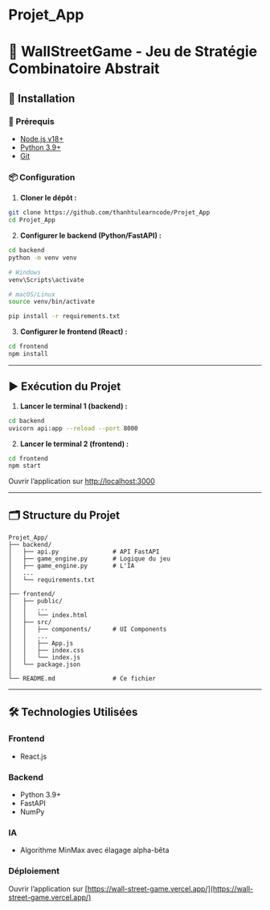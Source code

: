 # Projet_App
# 🎯 WallStreetGame - Jeu de Stratégie Combinatoire Abstrait

## 🚀 Installation

### 🔧 Prérequis

- [Node.js v18+](https://nodejs.org/)
- [Python 3.9+](https://www.python.org/)
- [Git](https://git-scm.com/)

### 📦 Configuration

1. **Cloner le dépôt :**

```bash
git clone https://github.com/thanhtulearncode/Projet_App
cd Projet_App
```

2. **Configurer le backend (Python/FastAPI) :**

```bash
cd backend
python -m venv venv

# Windows
venv\Scripts\activate

# macOS/Linux
source venv/bin/activate

pip install -r requirements.txt
```

3. **Configurer le frontend (React) :**

```bash
cd frontend
npm install
```

---

## ▶️ Exécution du Projet

1. **Lancer le terminal 1 (backend) :**

```bash
cd backend
uvicorn api:app --reload --port 8000
```

2. **Lancer le terminal 2 (frontend) :**

```bash
cd frontend
npm start
```

Ouvrir l’application sur [http://localhost:3000](http://localhost:3000)

---

## 🗂 Structure du Projet

```
Projet_App/
├── backend/
│   ├── api.py               # API FastAPI
│   ├── game_engine.py       # Logique du jeu
│   ├── game_engine.py       # L'IA
│   ...
│   └── requirements.txt
│
├── frontend/
│   ├── public/
│   │   ...
│   │   └── index.html
│   ├── src/
│   │   ├── components/      # UI Components
│   │   ...
│   │   ├── App.js
│   │   ├── index.css
│   │   └── index.js
│   └── package.json
│
└── README.md                # Ce fichier
```

---

## 🛠 Technologies Utilisées

### Frontend

- React.js

### Backend

- Python 3.9+
- FastAPI
- NumPy

### IA

- Algorithme MinMax avec élagage alpha-bêta

### Déploiement

Ouvrir l’application sur [https://wall-street-game.vercel.app/](https://wall-street-game.vercel.app/)



